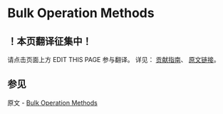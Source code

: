 # Bulk Operation Methods

## ！本页翻译征集中！

请点击页面上方 EDIT THIS PAGE 参与翻译。
详见：
[贡献指南]( https://github.com/JinMuInfo/MongoDB-Manual-zh/blob/master/CONTRIBUTING.md )、
[原文链接](  https://docs.mongodb.com/manual/reference/method/js-bulk/  )。

## 参见

原文 - [Bulk Operation Methods]( https://docs.mongodb.com/manual/reference/method/js-bulk/ )

